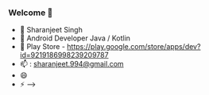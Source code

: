 ### Welcome 👋

- 🔭 Sharanjeet Singh
- 🌱 Android Developer Java / Kotlin 
- 💬 Play Store - https://play.google.com/store/apps/dev?id=9219186998239209787
- 📫 : sharanjeet.994@gmail.com
- 😄 
- ⚡ 
-->
